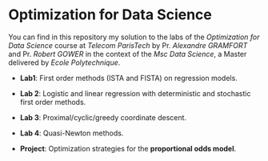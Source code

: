 # Optimization for Data Science

You can find in this repository my solution to the labs of the *Optimization for Data Science* course at *Telecom ParisTech* by Pr. *Alexandre GRAMFORT* and Pr. *Robert GOWER* in the context of the *Msc Data Science*, a Master delivered by *Ecole Polytechnique*. 

- **Lab1**: First order methods (ISTA and FISTA) on regression models.

- **Lab 2**: Logistic and linear regression with deterministic and stochastic first order methods.

- **Lab 3**: Proximal/cyclic/greedy coordinate descent.

- **Lab 4**: Quasi-Newton methods.

- **Project**: Optimization strategies for the **proportional odds model**.
